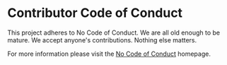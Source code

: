 # Contributor Code of Conduct

This project adheres to No Code of Conduct.  We are all old enough to be mature.  We accept anyone's contributions.  Nothing else matters.

For more information please visit the [No Code of Conduct](https://github.com/domgetter/NCoC) homepage.
